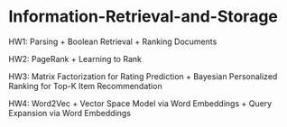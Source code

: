 # Information-Retrieval-and-Storage
HW1: Parsing + Boolean Retrieval + Ranking Documents

HW2: PageRank + Learning to Rank

HW3: Matrix Factorization for Rating Prediction + Bayesian Personalized Ranking for Top-K Item Recommendation

HW4: Word2Vec + Vector Space Model via Word Embeddings + Query Expansion via Word Embeddings
